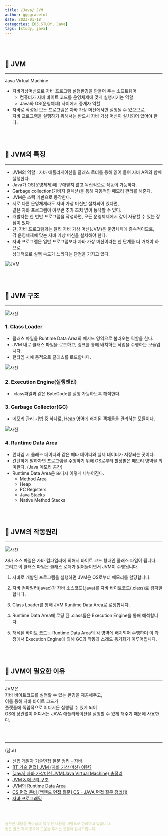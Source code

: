 ```yaml
---
title: /Java/ JVM
author: ggggraceful
date: 2023-01-18
categories: [03.STUDY, Java]
tags: [study, java]
---
```


<br/>
<br/>

## 📌 JVM

---

Java Virtual Machine

- 자바가상머신으로 자바 프로그램 실행환경을 만들어 주는 소프트웨어  
  - 컴퓨터가 자바 바이트 코드를 운영체제에 맞게 실행시키는 역할
  - Java와 OS(운영체제) 사이에서 중개자 역할  
- 자바로 작성된 모든 프로그램은 자바 가상 머신에서만 실행될 수 있으므로,  
  자바 프로그램을 실행하기 위해서는 반드시 자바 가상 머신이 설치되어 있어야 한다.

<br/>
<br/>

## 📌 JVM의 특징

---

- JVM의 역할 : 자바 애플리케이션을 클래스 로더를 통해 읽어 들여 자바 API와 함께 실행한다.
- Java가 OS(운영체제)에 구애받지 않고 독립적으로 작동이 가능하다. 
- Garbage collection(가비지 컬렉션)을 통해 자동적인 메모리 관리를 해준다.
- JVM은 스택 기반으로 동작한다.
- 서로 다른 운영체제라도 자바 가상 머신만 설치되어 있다면,  
  같은 자바 프로그램이 아무런 추가 조치 없이 동작할 수 있다.
- 개발자는 한 번만 프로그램을 작성하면, 모든 운영체제에서 같이 사용할 수 있는 장점이 있다.
- 단, 자바 프로그램과는 달리 자바 가상 머신(JVM)은 운영체제에 종속적이므로,  
  각 운영체제에 맞는 자바 가상 머신을 설치해야 한다.
- 자바 프로그램은 일반 프로그램보다 자바 가상 머신이라는 한 단계를 더 거쳐야 하므로,  
  상대적으로 실행 속도가 느리다는 단점을 가지고 있다. 

![JVM](https://user-images.githubusercontent.com/109974940/213836630-7d80bcd3-e57b-4aa8-97f1-0219cca097f4.png)

<br/>
<br/>

## 📌 JVM 구조

---

![사진](https://user-images.githubusercontent.com/109974940/213835551-8556b914-606c-4af5-a9fb-f6692bf69657.png)

### 1. Class Loader  

  - 클래스 파일을 Runtime Data Area의 메서드 영역으로 불러오는 역할을 한다.
  - JVM 내로 클래스 파일을 로드하고, 링크를 통해 배치하는 작업을 수행하는 모듈입니다.
  - 런타임 시에 동적으로 클래스를 로드합니다.

  ![사진](https://user-images.githubusercontent.com/109974940/213757123-a454269a-8d7c-44bf-91c8-1aec8e15fe76.png)

### 2. Execution Engine(실행엔진)
  - .class파일과 같은 ByteCode를 실행 가능하도록 해석한다.

### 3. Garbage Collector(GC)
  - 메모리 관리 기법 중 하나로, Heap 영역에 배치된 객체들을 관리하는 모듈이다.

  ![사진](https://user-images.githubusercontent.com/109974940/213757213-65bc2017-1382-41bb-85f4-ae494122d50b.png)

### 4. Runtime Data Area  
  - 런타임 시 클래스 데이터와 같은 메타 데이터와 실제 데이터가 저장되는 곳이다.  
  - 간단하게 말하자면 프로그램을 수행하기 위해 OS로부터 할당받은 메모리 영역을 의미한다. (Java 메모리 공간)
  - Runtime Data Area은 또다시 이렇게 나누어진다.
    - Method Area
    - Heap
    - PC Registers
    - Java Stacks
    - Native Method Stacks

<br/>
<br/>

## 📌 JVM의 작동원리

---

![사진](https://user-images.githubusercontent.com/109974940/213471826-67a38890-2c48-4985-bb25-176207bb5e74.png)

자바 소스 파일은 자바 컴파일러에 의해서 바이트 코드 형태인 클래스 파일이 됩니다.   
그리고 이 클래스 파일은 클래스 로더가 읽어들이면서 JVM이 수행됩니다.

1. 자바로 개발된 프로그램을 실행하면 JVM은 OS로부터 메모리를 할당합니다.

2. 자바 컴파일러(javac)가 자바 소스코드(.java)를 자바 바이트코드(.class)로 컴파일합니다.

3. Class Loader를 통해 JVM Runtime Data Area로 로딩합니다.

4. Runtime Data Area에 로딩 된 .class들은 Execution Engine을 통해 해석합니다.

5. 해석된 바이트 코드는 Runtime Data Area의 각 영역에 배치되어 수행하며 이 과정에서 Execution Engine에 의해 GC의 작동과 스레드 동기화가 이루어집니다.

<br/>
<br/>

## 📌 JVM이 필요한 이유

---

JVM은  
자바 바이트코드를 실행할 수 있는 환경을 제공해주고,  
이를 통해 자바 바이트 코드가  
플랫폼에 독립적으로 어디서든 실행될 수 있게 되어  
OS에 상관없이 어디서든 JAVA 애플리케이션을 실행할 수 있게 해주기 때문에 사용한다.  

<br/>
<br/>

---

(참고)

- [신입 개발자 기술면접 질문 정리 - 자바](https://dev-coco.tistory.com/153)
- [[IT 기술 면접] JVM (자바 가상 머신) 이란?](https://backendcode.tistory.com/161)
- [[Java] 자바 가상머신 JVM(Java Virtual Machine) 총정리](https://coding-factory.tistory.com/827)
- [JVM & 메모리 구조](https://github.com/GimunLee/tech-refrigerator/blob/master/Language/JAVA/JVM%20%26%20%EB%A9%94%EB%AA%A8%EB%A6%AC%EA%B5%AC%EC%A1%B0.md#jvm--%EB%A9%94%EB%AA%A8%EB%A6%AC-%EA%B5%AC%EC%A1%B0)
- [JVM의 Runtime Data Area](https://www.holaxprogramming.com/2013/07/16/java-jvm-runtime-data-area/)
- [CS 면접 준비
  [백엔드 면접 질문] CS - JAVA 면접 질문 정리(1)](https://thalals.tistory.com/314)
- [자바 프로그래밍](http://www.tcpschool.com/java/java_intro_programming)

<br/>
<br/>

<span style="font-size: 12px; color:  #cbce91"> 공부한 내용을 여러글과 책 읽은 내용을 바탕으로 정리하고 있습니다.</span>  
<span style="font-size: 12px; color:  #cbce91"> 좋은 글로 저의 공부에 도움을 주시는 분들께 감사드립니다. </span>


<!--

❤️면접예상질문 ❤️

-->
